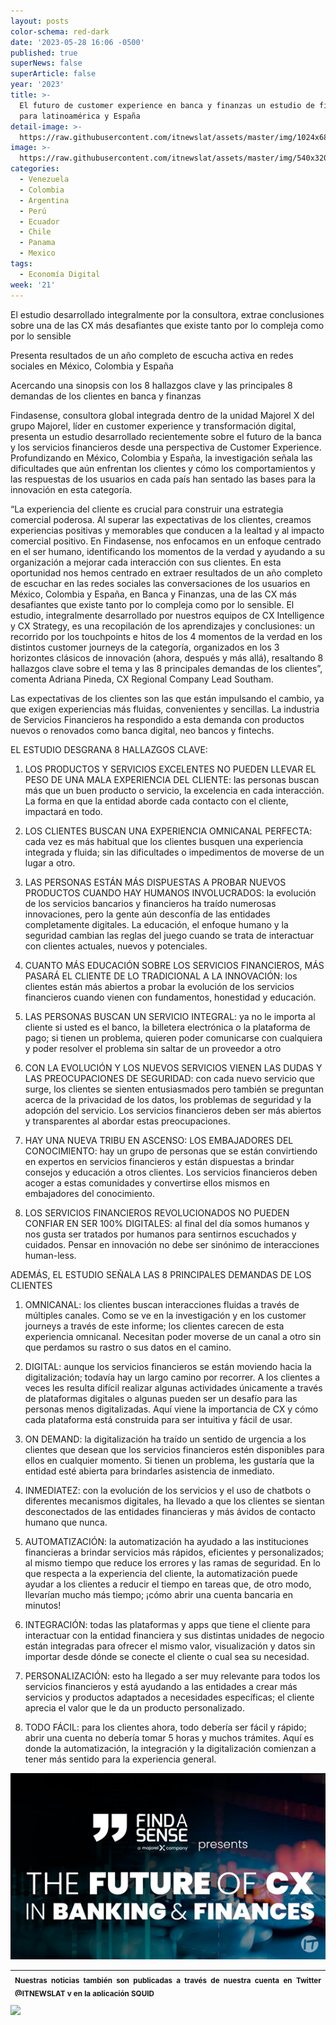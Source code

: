 ```yaml
---
layout: posts
color-schema: red-dark
date: '2023-05-28 16:06 -0500'
published: true
superNews: false
superArticle: false
year: '2023'
title: >-
  El futuro de customer experience en banca y finanzas un estudio de findasense
  para latinoamérica y España
detail-image: >-
  https://raw.githubusercontent.com/itnewslat/assets/master/img/1024x680/findasense-g.jpg
image: >-
  https://raw.githubusercontent.com/itnewslat/assets/master/img/540x320/findasense-p.jpg
categories:
  - Venezuela
  - Colombia
  - Argentina
  - Perú
  - Ecuador
  - Chile
  - Panama
  - Mexico
tags:
  - Economía Digital
week: '21'
---
```

El estudio desarrollado integralmente por la consultora, extrae conclusiones sobre una de las CX más desafiantes que existe tanto por lo compleja como por lo sensible

Presenta resultados de un año completo de escucha activa en redes sociales en México, Colombia y España 

Acercando una sinopsis con los 8 hallazgos clave y las principales 8 demandas de los clientes en banca y finanzas

Findasense, consultora global integrada dentro de la unidad Majorel X del grupo Majorel, líder en customer experience y transformación digital, presenta un estudio desarrollado recientemente sobre el futuro de la banca y los servicios financieros desde una perspectiva de Customer Experience. Profundizando en México, Colombia y España, la investigación señala las dificultades que aún enfrentan los clientes y cómo los comportamientos y las respuestas de los usuarios en cada país  han sentado las bases para la innovación en esta categoría.

“La experiencia del cliente es crucial para construir una estrategia comercial poderosa. Al superar las expectativas de los clientes, creamos experiencias positivas y memorables que conducen a la lealtad y al impacto comercial positivo. En Findasense, nos enfocamos en un enfoque centrado en el ser humano, identificando los momentos de la verdad y ayudando a su organización a mejorar cada interacción con sus clientes. En esta oportunidad nos hemos centrado en extraer resultados de un año completo de escuchar en las redes sociales las conversaciones de los usuarios en México, Colombia y España, en Banca y Finanzas, una de las CX más desafiantes que existe tanto por lo compleja como por lo sensible. El estudio, integralmente desarrollado por nuestros equipos de CX Intelligence y CX Strategy, es una recopilación de los aprendizajes y conclusiones: un recorrido por los touchpoints e hitos de los 4 momentos de la verdad en los distintos customer journeys de la categoría, organizados en los 3 horizontes clásicos de innovación (ahora, después y más allá), resaltando 8 hallazgos clave sobre el tema y las 8 principales demandas de los clientes”, comenta Adriana Pineda, CX Regional Company Lead Southam.


Las expectativas de los clientes son las que están impulsando el cambio, ya que exigen experiencias más fluidas, convenientes y sencillas. La industria de Servicios Financieros ha respondido a esta demanda con productos nuevos o renovados como banca digital, neo bancos y fintechs.

EL ESTUDIO DESGRANA 8 HALLAZGOS CLAVE: 

1. LOS PRODUCTOS Y SERVICIOS EXCELENTES NO PUEDEN LLEVAR EL PESO DE UNA MALA EXPERIENCIA DEL CLIENTE: las personas buscan más que un buen producto o servicio, la excelencia en cada interacción. La forma en que la entidad aborde cada contacto con el cliente, impactará en todo.

2. LOS CLIENTES BUSCAN UNA EXPERIENCIA OMNICANAL PERFECTA: cada vez es más habitual que los clientes busquen una experiencia integrada y fluida; sin las dificultades o impedimentos de moverse de un lugar a otro.

3. LAS PERSONAS ESTÁN MÁS DISPUESTAS A PROBAR NUEVOS PRODUCTOS CUANDO HAY HUMANOS INVOLUCRADOS: la evolución de los servicios bancarios y financieros ha traído numerosas innovaciones, pero la gente aún desconfía de las entidades completamente digitales. La educación, el enfoque humano y la seguridad cambian las reglas del juego cuando se trata de interactuar con clientes actuales, nuevos y potenciales.

4. CUANTO MÁS EDUCACIÓN SOBRE LOS SERVICIOS FINANCIEROS, MÁS PASARÁ EL CLIENTE DE LO TRADICIONAL A LA INNOVACIÓN: los clientes están más abiertos a probar la evolución de los servicios financieros cuando vienen con fundamentos, honestidad y educación.
 
5. LAS PERSONAS BUSCAN UN SERVICIO INTEGRAL: ya no le importa al cliente si usted es el banco, la billetera electrónica o la plataforma de pago; si tienen un problema, quieren poder comunicarse con cualquiera y poder resolver el problema sin saltar de un proveedor a otro

6. CON LA EVOLUCIÓN Y LOS NUEVOS SERVICIOS VIENEN LAS DUDAS Y LAS PREOCUPACIONES DE SEGURIDAD: con cada nuevo servicio que surge, los clientes se sienten entusiasmados pero también se preguntan acerca de la privacidad de los datos, los problemas de seguridad y la adopción del servicio. Los servicios financieros deben ser más abiertos y transparentes al abordar estas preocupaciones.

7. HAY UNA NUEVA TRIBU EN ASCENSO: LOS EMBAJADORES DEL CONOCIMIENTO: hay un grupo de personas que se están convirtiendo en expertos en servicios financieros y están dispuestas a brindar consejos y educación a otros clientes. Los servicios financieros deben acoger a estas comunidades y convertirse ellos mismos en embajadores del conocimiento.

8. LOS SERVICIOS FINANCIEROS REVOLUCIONADOS NO PUEDEN CONFIAR EN SER 100% DIGITALES: al final del día somos humanos y nos gusta ser tratados por humanos para sentirnos escuchados y cuidados. Pensar en innovación no debe ser sinónimo de interacciones human-less.


ADEMÁS, EL ESTUDIO SEÑALA LAS 8 PRINCIPALES DEMANDAS DE LOS CLIENTES

1. OMNICANAL: los clientes buscan interacciones fluidas a través de múltiples canales. Como se ve en la investigación y en los customer journeys a través de este informe; los clientes carecen de esta experiencia omnicanal. Necesitan poder moverse de un canal a otro sin que perdamos su rastro o sus datos en el camino.

 2. DIGITAL: aunque los servicios financieros se están moviendo hacia la digitalización; todavía hay un largo camino por recorrer. A los clientes a veces les resulta difícil realizar algunas actividades únicamente a través de plataformas digitales o algunas pueden ser un desafío para las personas menos digitalizadas. Aquí viene la importancia de CX y cómo cada plataforma está construida para ser intuitiva y fácil de usar.

3. ON DEMAND: la digitalización ha traído un sentido de urgencia a los clientes que desean que los servicios financieros estén disponibles para ellos en cualquier momento. Si tienen un problema, les gustaría que la entidad esté abierta para brindarles asistencia de inmediato.




4. INMEDIATEZ: con la evolución de los servicios y el uso de chatbots o diferentes mecanismos digitales, ha llevado a que los clientes se sientan desconectados de las entidades financieras y más ávidos de contacto humano que nunca.

5. AUTOMATIZACIÓN: la automatización ha ayudado a las instituciones financieras a brindar servicios más rápidos, eficientes y personalizados; al mismo tiempo que reduce los errores y las ramas de seguridad. En lo que respecta a la experiencia del cliente, la automatización puede ayudar a los clientes a reducir el tiempo en tareas que, de otro modo, llevarían mucho más tiempo; ¡cómo abrir una cuenta bancaria en minutos!

6. INTEGRACIÓN: todas las plataformas y apps que tiene el cliente para interactuar con la entidad financiera y sus distintas unidades de negocio están integradas para ofrecer el mismo valor, visualización y datos sin importar desde dónde se conecte el cliente o cual sea su necesidad.

7. PERSONALIZACIÓN: esto ha llegado a ser muy relevante para todos los servicios financieros y está ayudando a las entidades a crear más servicios y productos adaptados a necesidades específicas; el cliente aprecia el valor que le da un producto personalizado.

8. TODO FÁCIL: para los clientes ahora, todo debería ser fácil y rápido; abrir una cuenta no debería tomar 5 horas y muchos trámites. Aquí es donde la automatización, la integración y la digitalización comienzan a tener más sentido para la experiencia general.

![](https://raw.githubusercontent.com/itnewslat/assets/master/img/540x320/findasense-p.jpg)

<table style="height: 42px;" width="569">
<tbody>
<tr>
<td style="text-align: justify;"><sub><strong>Nuestras noticias también son publicadas a través de nuestra cuenta en Twitter <a href="https://twitter.com/itnewslat?lang=es">@ITNEWSLAT</a> y en la aplicación <a href="https://squidapp.co/en/">SQUID</a></strong></sub></td>
</tr>
</tbody>
</table>
<img src="https://tracker.metricool.com/c3po.jpg?hash=56f88a41e39ab42c063cc51676587a04"/>